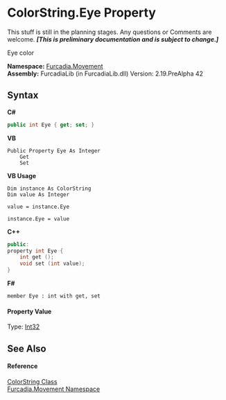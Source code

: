 # ColorString.Eye Property 
This stuff is still in the planning stages. Any questions or Comments are welcome. _**\[This is preliminary documentation and is subject to change.\]**_

Eye color

**Namespace:**&nbsp;<a href="N_Furcadia_Movement">Furcadia.Movement</a><br />**Assembly:**&nbsp;FurcadiaLib (in FurcadiaLib.dll) Version: 2.19.PreAlpha 42

## Syntax

**C#**<br />
``` C#
public int Eye { get; set; }
```

**VB**<br />
``` VB
Public Property Eye As Integer
	Get
	Set
```

**VB Usage**<br />
``` VB Usage
Dim instance As ColorString
Dim value As Integer

value = instance.Eye

instance.Eye = value
```

**C++**<br />
``` C++
public:
property int Eye {
	int get ();
	void set (int value);
}
```

**F#**<br />
``` F#
member Eye : int with get, set

```


#### Property Value
Type: <a href="http://msdn2.microsoft.com/en-us/library/td2s409d" target="_blank">Int32</a>

## See Also


#### Reference
<a href="T_Furcadia_Movement_ColorString">ColorString Class</a><br /><a href="N_Furcadia_Movement">Furcadia.Movement Namespace</a><br />